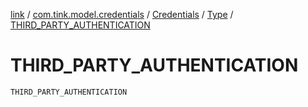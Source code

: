 [link](../../../index.md) / [com.tink.model.credentials](../../index.md) / [Credentials](../index.md) / [Type](index.md) / [THIRD_PARTY_AUTHENTICATION](./-t-h-i-r-d_-p-a-r-t-y_-a-u-t-h-e-n-t-i-c-a-t-i-o-n.md)

# THIRD_PARTY_AUTHENTICATION

`THIRD_PARTY_AUTHENTICATION`